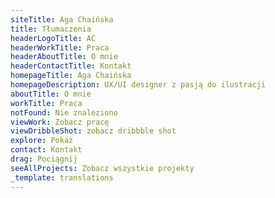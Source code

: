 ```yaml
---
siteTitle: Aga Chaińska
title: Tłumaczenia
headerLogoTitle: AC
headerWorkTitle: Praca
headerAboutTitle: O mnie
headerContactTitle: Kontakt
homepageTitle: Aga Chaińska
homepageDescription: UX/UI designer z pasją do ilustracji
aboutTitle: O mnie
workTitle: Praca
notFound: Nie znaleziono
viewWork: Zobacz pracę
viewDribbleShot: zobacz dribbble shot
explore: Pokaż
contact: Kontakt
drag: Pociągnij
seeAllProjects: Zobacz wszystkie projekty
_template: translations
---
```

